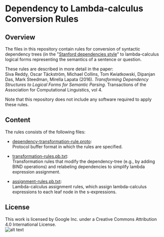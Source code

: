 Dependency to Lambda-calculus Conversion Rules
==============================================
Overview
--------
The files in this repository contain rules for conversion of syntactic dependency trees (in the "[Stanford dependencies style](http://nlp.stanford.edu/software/dependencies_manual.pdf
)" to lambda-calculus logical forms representing the semantics of a sentence or question.

These rules are described in more detail in the paper:  
Siva Reddy, Oscar T&auml;ckstr&ouml;m, Michael Collins, Tom Kwiatkowski, Dipanjan Das, Mark Steedman, Mirella Lapata (2016). *Transforming Dependency Structures to Logical Forms for Semantic Parsing*. Transactions of the Association for Computational Linguistics, vol 4.

Note that this repository does not include any software required to apply these rules.

Content
-------
The rules consists of the following files:

* [dependency-transformation-rule.proto](../master/dependency-transformation-rule.proto):  
   Protocol buffer format in which the rules are specified.

* [transformation-rules.pb.txt](../master/transformation-rules.pb.txt):  
   Transformation rules that modify the dependency-tree (e.g., by adding BIND operations) and relabeling dependencies to simplify lambda expression assignment.

* [assignment-rules.pb.txt](../master/assignment-rules.pb.txt):  
  Lambda-calculus assignment rules, which assign lambda-calculus expressions to each leaf node in the s-expressions.

License
-------
This work is licensed by Google Inc. under a Creative Commons Attribution 4.0 International License.  
![alt text](https://licensebuttons.net/l/by/4.0/88x31.png "CC-BY")
